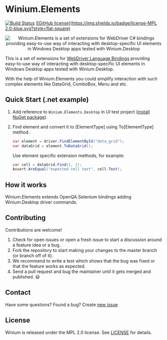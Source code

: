 # Winium.Elements

[![Build Status](https://img.shields.io/jenkins/s/http/opensource-ci.2gis.ru/Winium.Elements.svg?style=flat-square)](http://opensource-ci.2gis.ru/job/Winium.Elements/)
[![GitHub license](https://img.shields.io/badge/license-MPL 2.0-blue.svg?style=flat-square)](LICENSE)

<p align="center">
<img src="https://raw.githubusercontent.com/2gis/Winium.StoreApps/assets/winium.png" alt="Winium.Elements is a set of extensions for WebDriver C# bindings providing easy-to-use way of interacting with desktop-specific UI elements in Windows Desktop apps tested with Winium.Desktop">
</p>

This is a set of extensions for [WebDriver Language Bindings](http://www.seleniumhq.org/download/) providing easy-to-use way of interacting with desktop-specific UI elements in Windows Desktop apps tested with Winium.Desktop.

With the help of Winium.Elements you could simplify interaction with such complex elements like DataGrid, ComboBox, Menu and etc.

## Quick Start (.net example)
1. Add reference to `Winium.Elements.Desktop` in UI test project ([install NuGet package](https://www.nuget.org/packages/Winium.Elements.Desktop/)).
2. Find element and convert it to [ElementType] using To[ElementType] method.
	
	```cs
	var element = driver.FindElementById("data_grid");
	var dataGrid = element.ToDataGrid();
	```
	Use element specific extension methods, for example:
	```cs
	var cell = dataGrid.Find(1, 1);
	Assert.AreEqual("expected cell text", cell.Text);
	```

## How it works
Winium.Elements extends OpenQA.Selenium bindings adding Winium.Desktop driver commands. 

## Contributing

Contributions are welcome!

1. Check for open issues or open a fresh issue to start a discussion around a feature idea or a bug.
2. Fork the repository to start making your changes to the master branch (or branch off of it).
3. We recommend to write a test which shows that the bug was fixed or that the feature works as expected.
4. Send a pull request and bug the maintainer until it gets merged and published. :smiley:

## Contact

Have some questions? Found a bug? Create [new issue](https://github.com/2gis/Winium.Elements/issues/new)

## License

Winium is released under the MPL 2.0 license. See [LICENSE](LICENSE) for details.

